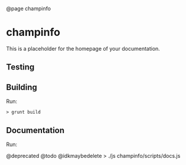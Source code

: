 @page champinfo

# champinfo

This is a placeholder for the homepage of your documentation.

## Testing



## Building

Run:

    > grunt build
    
## Documentation

Run:

@deprecated
@todo
@idkmaybedelete
    > ./js champinfo/scripts/docs.js